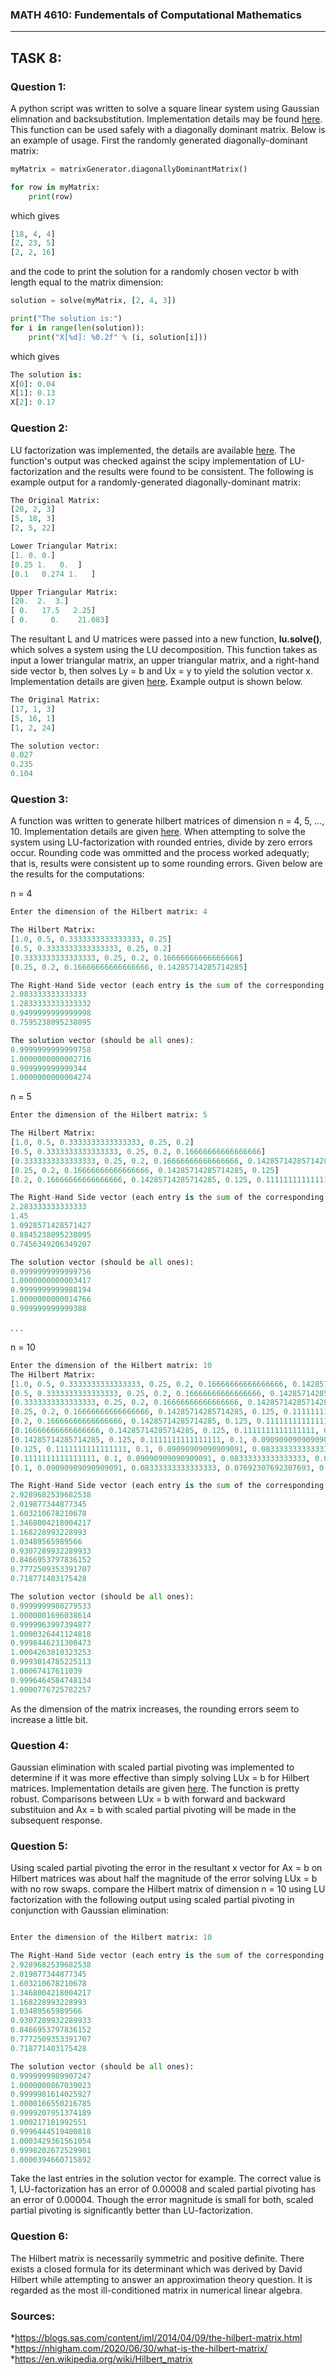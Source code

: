 ### MATH 4610: Fundementals of Computational Mathematics 
***

## TASK 8:

### Question 1:

A python script was written to solve a square linear system using Gaussian elimnation and backsubstitution. Implementation details may be found [here](https://github.com/HyrumHansen/math4610/blob/main/code/task8/gaussianEliminationSystemSolution.md). This function can be used safely with a diagonally dominant matrix. Below is an example of usage. First the randomly generated diagonally-dominant matrix:

```python
myMatrix = matrixGenerator.diagonallyDominantMatrix()

for row in myMatrix:
    print(row)
```

which gives 

```python
[18, 4, 4]
[2, 23, 5]
[2, 2, 16]
```
and the code to print the solution for a randomly chosen vector b with length equal to the matrix dimension:

```python
solution = solve(myMatrix, [2, 4, 3])

print("The solution is:")
for i in range(len(solution)):
    print("X[%d]: %0.2f" % (i, solution[i]))
```

which gives

```python
The solution is:
X[0]: 0.04
X[1]: 0.13
X[2]: 0.17
```

### Question 2:

LU factorization was implemented, the details are available [here](https://github.com/HyrumHansen/math4610/blob/main/code/task8/LUdecomposition.md). The function's output was checked against the scipy implementation of LU-factorization and the results were found to be consistent. The following is example output for a randomly-generated diagonally-dominant matrix:

```python
The Original Matrix: 
[20, 2, 3]
[5, 18, 3]
[2, 5, 22]

Lower Triangular Matrix:
[1. 0. 0.]
[0.25 1.   0.  ]
[0.1   0.274 1.   ]

Upper Triangular Matrix:
[20.  2.  3.]
[ 0.   17.5   2.25]
[ 0.     0.    21.083]
```

The resultant L and U matrices were passed into a new function, **lu.solve()**, which solves a system using the LU decomposition. This function takes as input a lower triangular matrix, an upper triangular matrix, and a right-hand side vector b, then solves Ly = b and Ux = y to yield the solution vector x. Implementation details are given [here](https://github.com/HyrumHansen/math4610/blob/main/code/task8/luSolve.md). Example output is shown below. 

```python
The Original Matrix: 
[17, 1, 3]
[5, 16, 1]
[1, 2, 24]

The solution vector:
0.027
0.235
0.104
```

### Question 3:

A function was written to generate hilbert matrices of dimension n = 4, 5, ..., 10. Implementation details are given [here](https://github.com/HyrumHansen/math4610/blob/main/code/task8/generateHilbertMatrix.md). When attempting to solve the system using LU-factorization with rounded entries, divide by zero errors occur. Rounding code was ommitted and the process worked adequatly; that is, results were consistent up to some rounding errors. Given below are the results for the computations:

n = 4
```python
Enter the dimension of the Hilbert matrix: 4

The Hilbert Matrix:
[1.0, 0.5, 0.3333333333333333, 0.25]
[0.5, 0.3333333333333333, 0.25, 0.2]
[0.3333333333333333, 0.25, 0.2, 0.16666666666666666]
[0.25, 0.2, 0.16666666666666666, 0.14285714285714285]

The Right-Hand Side vector (each entry is the sum of the corresponding row):
2.083333333333333
1.2833333333333332
0.9499999999999998
0.7595238095238095

The solution vector (should be all ones):
0.9999999999999758
1.0000000000002716
0.999999999999344
1.0000000000004274
```

n = 5
```python
Enter the dimension of the Hilbert matrix: 5

The Hilbert Matrix: 
[1.0, 0.5, 0.3333333333333333, 0.25, 0.2]
[0.5, 0.3333333333333333, 0.25, 0.2, 0.16666666666666666]
[0.3333333333333333, 0.25, 0.2, 0.16666666666666666, 0.14285714285714285]
[0.25, 0.2, 0.16666666666666666, 0.14285714285714285, 0.125]
[0.2, 0.16666666666666666, 0.14285714285714285, 0.125, 0.1111111111111111]

The Right-Hand Side vector (each entry is the sum of the corresponding row):
2.283333333333333
1.45
1.0928571428571427
0.8845238095238095
0.7456349206349207

The solution vector (should be all ones):
0.9999999999999756
1.0000000000003417
0.9999999999988194
1.0000000000014766
0.999999999999388
```
.
.
.

n = 10
```python
Enter the dimension of the Hilbert matrix: 10
The Hilbert Matrix: 
[1.0, 0.5, 0.3333333333333333, 0.25, 0.2, 0.16666666666666666, 0.14285714285714285, 0.125, 0.1111111111111111, 0.1]
[0.5, 0.3333333333333333, 0.25, 0.2, 0.16666666666666666, 0.14285714285714285, 0.125, 0.1111111111111111, 0.1, 0.09090909090909091]
[0.3333333333333333, 0.25, 0.2, 0.16666666666666666, 0.14285714285714285, 0.125, 0.1111111111111111, 0.1, 0.09090909090909091, 0.08333333333333333]
[0.25, 0.2, 0.16666666666666666, 0.14285714285714285, 0.125, 0.1111111111111111, 0.1, 0.09090909090909091, 0.08333333333333333, 0.07692307692307693]
[0.2, 0.16666666666666666, 0.14285714285714285, 0.125, 0.1111111111111111, 0.1, 0.09090909090909091, 0.08333333333333333, 0.07692307692307693, 0.07142857142857142]
[0.16666666666666666, 0.14285714285714285, 0.125, 0.1111111111111111, 0.1, 0.09090909090909091, 0.08333333333333333, 0.07692307692307693, 0.07142857142857142, 0.06666666666666667]       
[0.14285714285714285, 0.125, 0.1111111111111111, 0.1, 0.09090909090909091, 0.08333333333333333, 0.07692307692307693, 0.07142857142857142, 0.06666666666666667, 0.0625]
[0.125, 0.1111111111111111, 0.1, 0.09090909090909091, 0.08333333333333333, 0.07692307692307693, 0.07142857142857142, 0.06666666666666667, 0.0625, 0.058823529411764705]
[0.1111111111111111, 0.1, 0.09090909090909091, 0.08333333333333333, 0.07692307692307693, 0.07142857142857142, 0.06666666666666667, 0.0625, 0.058823529411764705, 0.05555555555555555]     
[0.1, 0.09090909090909091, 0.08333333333333333, 0.07692307692307693, 0.07142857142857142, 0.06666666666666667, 0.0625, 0.058823529411764705, 0.05555555555555555, 0.05263157894736842]   

The Right-Hand Side vector (each entry is the sum of the corresponding row):
2.9289682539682538
2.019877344877345
1.603210678210678
1.3468004218004217
1.168228993228993
1.03489565989566
0.9307289932289933
0.8466953797836152
0.7772509353391707
0.718771403175428

The solution vector (should be all ones):
0.9999999980279533
1.0000001696038614
0.9999963997394877
1.0000326441124818
0.9998446231300473
1.0004263810323253
0.9993014785225113
1.00067417611039
0.9996464584748134
1.0000776725782257
```

As the dimension of the matrix increases, the rounding errors seem to increase a little bit. 

### Question 4:

Gaussian elimination with scaled partial pivoting was implemented to determine if it was more effective than simply solving LUx = b for Hilbert matrices. Implementation details are given [here](https://github.com/HyrumHansen/math4610/blob/main/code/task8/GaussianScaledPartialPivoting.md). The function is pretty robust. Comparisons between LUx = b with forward and backward substituion and Ax = b with scaled partial pivoting will be made in the subsequent response.

### Question 5:

Using scaled partial pivoting the error in the resultant x vector for Ax = b on Hilbert matrices was about half the magnitude of the error solving LUx = b with no row swaps. compare the Hilbert matrix of dimension n = 10 using LU factorization with the following output using scaled partial pivoting in conjunction with Gaussian elimination:

```python

Enter the dimension of the Hilbert matrix: 10

The Right-Hand Side vector (each entry is the sum of the corresponding row): 
2.9289682539682538
2.019877344877345
1.603210678210678
1.3468004218004217
1.168228993228993
1.03489565989566
0.9307289932289933
0.8466953797836152
0.7772509353391707
0.718771403175428

The solution vector (should be all ones):
0.9999999989907247
1.0000000867039023
0.9999981614025927
1.0000166550216785
0.9999207951374189
1.000217181992551
0.9996444519400818
1.0003429361561054
0.9998202672529901
1.0000394660715892
```

Take the last entries in the solution vector for example. The correct value is 1, LU-factorization has an error of 0.00008 and scaled partial pivoting has an error of 0.00004. Though the error magnitude is small for both, scaled partial pivoting is significantly better than LU-factorization.

### Question 6:

The Hilbert matrix is necessarily symmetric and positive definite. There exists a closed formula for its determinant which was derived by David Hilbert while attempting to answer an approximation theory question. It is regarded as the most ill-conditioned matrix in numerical linear algebra.

### Sources:
*https://blogs.sas.com/content/iml/2014/04/09/the-hilbert-matrix.html
*https://nhigham.com/2020/06/30/what-is-the-hilbert-matrix/
*https://en.wikipedia.org/wiki/Hilbert_matrix


